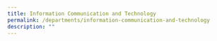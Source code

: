 ```yaml
---
title: Information Communication and Technology
permalink: /departments/information-communication-and-technology
description: ""
---
```

